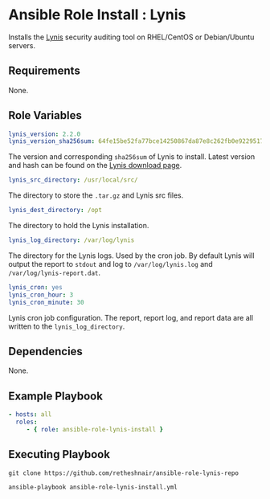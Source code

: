 Ansible Role Install : Lynis
============================



Installs the [Lynis](https://cisofy.com/lynis/) security auditing tool on RHEL/CentOS or Debian/Ubuntu servers.

Requirements
------------

None.

Role Variables
--------------

```yml
lynis_version: 2.2.0
lynis_version_sha256sum: 64fe15be52fa77bce14250867da87e8c262fb0e9229517c4e2d2d5a38223bea4
```
The version and corresponding `sha256sum` of Lynis to install. Latest version and hash can be found on the [Lynis download page](https://cisofy.com/download/lynis/).

```yml
lynis_src_directory: /usr/local/src/
```
The directory to store the `.tar.gz` and Lynis src files.

```yml
lynis_dest_directory: /opt
```
The directory to hold the Lynis installation.

```yml
lynis_log_directory: /var/log/lynis
```
The directory for the Lynis logs. Used by the cron job. By default Lynis will output the report to `stdout` and log to `/var/log/lynis.log` and `/var/log/lynis-report.dat`.

```yml
lynis_cron: yes
lynis_cron_hour: 3
lynis_cron_minute: 30
```
Lynis cron job configuration. The report, report log, and report data are all written to the `lynis_log_directory`.

Dependencies
------------

None.

Example Playbook
----------------

```yml
- hosts: all
  roles:
     - { role: ansible-role-lynis-install }
```

Executing Playbook
-------------------
``` 
git clone https://github.com/retheshnair/ansible-role-lynis-repo

ansible-playbook ansible-role-lynis-install.yml

```
